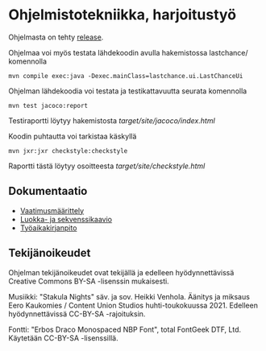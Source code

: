 # Ohjelmistotekniikka, harjoitustyö

Ohjelmasta on tehty 
[release](https://github.com/acidmole/last-chance/releases/tag/Viikko5).



Ohjelmaa voi myös testata lähdekoodin avulla hakemistossa lastchance/ 
komennolla
```
mvn compile exec:java -Dexec.mainClass=lastchance.ui.LastChanceUi
```

Ohjelman lähdekoodia voi testata ja testikattavuutta seurata komennolla
```
mvn test jacoco:report
```
Testiraportti löytyy hakemistosta _target/site/jacoco/index.html_


Koodin puhtautta voi tarkistaa käskyllä
```
mvn jxr:jxr checkstyle:checkstyle
```
Raportti tästä löytyy osoitteesta _target/site/checkstyle.html_


## Dokumentaatio

* [Vaatimusmäärittely](https://github.com/acidmole/last-chance/blob/master/documents/vaatimusmaarittely.md)
* [Luokka- ja sekvenssikaavio](https://github.com/acidmole/last-chance/blob/master/documents/arkkitehtuuri.md)
* [Työaikakirjanpito](https://docs.google.com/spreadsheets/d/163KEEXksQ6WTQZjbq344-tCZUor9Yi9uiTqxldqkszk/edit?usp=sharing)


## Tekijänoikeudet
Ohjelman tekijänoikeudet ovat tekijällä ja edelleen hyödynnettävissä Creative Commons BY-SA -lisenssin mukaisesti.

Musiikki:
"Stakula Nights" säv. ja sov. Heikki Venhola. Äänitys ja miksaus Eero Kaukomies / Content Union Studios huhti-toukokuussa 2021. Edelleen hyödynnettävissä CC-BY-SA -rajoituksin.

Fontti:
"Erbos Draco Monospaced NBP Font", total FontGeek DTF, Ltd. Käytetään CC-BY-SA -lisenssillä.

